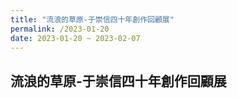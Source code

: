 ```yaml
---
title: "流浪的草原-于崇信四十年創作回顧展"
permalink: /2023-01-20
date: 2023-01-20 ~ 2023-02-07 
---
```

## 流浪的草原-于崇信四十年創作回顧展

